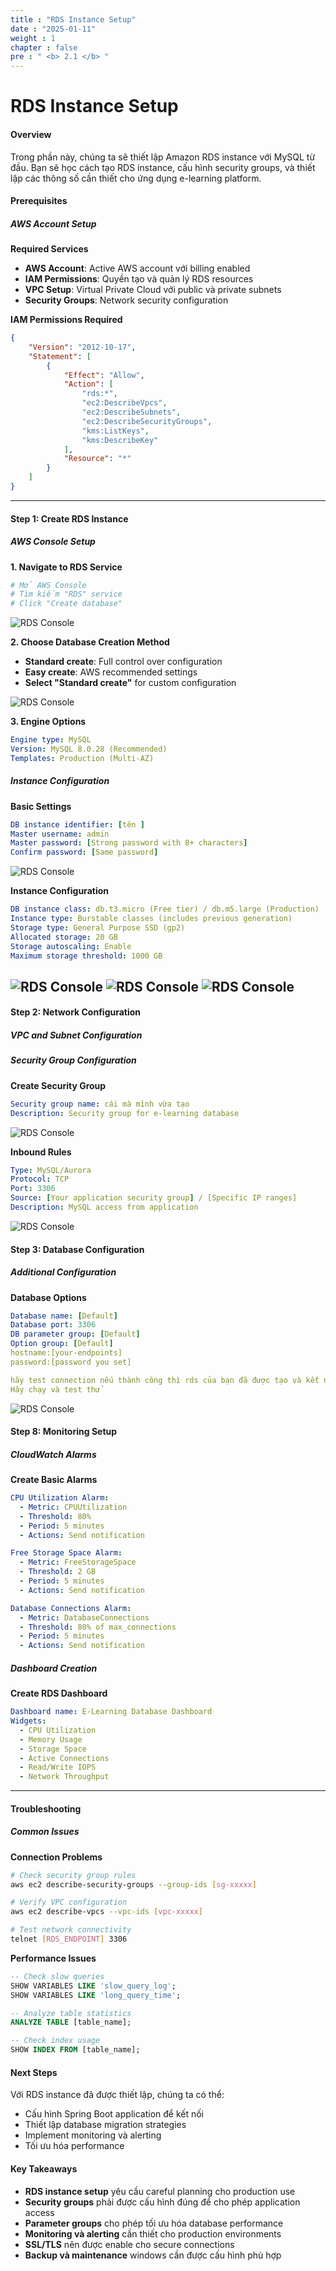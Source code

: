 ```yaml
---
title : "RDS Instance Setup"
date : "2025-01-11"
weight : 1
chapter : false
pre : " <b> 2.1 </b> "
---
```


# RDS Instance Setup

#### Overview
Trong phần này, chúng ta sẽ thiết lập Amazon RDS instance với MySQL từ đầu. Bạn sẽ học cách tạo RDS instance, cấu hình security groups, và thiết lập các thông số cần thiết cho ứng dụng e-learning platform.

#### Prerequisites

##### AWS Account Setup
**Required Services**
- **AWS Account**: Active AWS account với billing enabled
- **IAM Permissions**: Quyền tạo và quản lý RDS resources
- **VPC Setup**: Virtual Private Cloud với public và private subnets
- **Security Groups**: Network security configuration

**IAM Permissions Required**
```json
{
    "Version": "2012-10-17",
    "Statement": [
        {
            "Effect": "Allow",
            "Action": [
                "rds:*",
                "ec2:DescribeVpcs",
                "ec2:DescribeSubnets",
                "ec2:DescribeSecurityGroups",
                "kms:ListKeys",
                "kms:DescribeKey"
            ],
            "Resource": "*"
        }
    ]
}
```

---

#### Step 1: Create RDS Instance

##### AWS Console Setup
**1. Navigate to RDS Service**
```bash
# Mở AWS Console
# Tìm kiếm "RDS" service
# Click "Create database"
```


![RDS Console](/images/02/rds_1.png)


**2. Choose Database Creation Method**
- **Standard create**: Full control over configuration
- **Easy create**: AWS recommended settings
- **Select "Standard create"** for custom configuration

![RDS Console](/images/02/rds-2.png)

**3. Engine Options**
```yaml
Engine type: MySQL
Version: MySQL 8.0.28 (Recommended)
Templates: Production (Multi-AZ)
```


##### Instance Configuration
**Basic Settings**
```yaml
DB instance identifier: [tên ]
Master username: admin
Master password: [Strong password with 8+ characters]
Confirm password: [Same password]
```

![RDS Console](/images/02/rds-4.png)

**Instance Configuration**
```yaml
DB instance class: db.t3.micro (Free tier) / db.m5.large (Production)
Instance type: Burstable classes (includes previous generation)
Storage type: General Purpose SSD (gp2)
Allocated storage: 20 GB
Storage autoscaling: Enable
Maximum storage threshold: 1000 GB
```

![RDS Console](/images/02/rds-3.png)
![RDS Console](/images/02/rds-4.png)
![RDS Console](/images/02/rds-5.png)
---

#### Step 2: Network Configuration

##### VPC and Subnet Configuration




##### Security Group Configuration
**Create Security Group**
```yaml
Security group name: cái mà mình vừa tạo
Description: Security group for e-learning database

```

![RDS Console](/images/02/rds-6.png)

**Inbound Rules**
```yaml
Type: MySQL/Aurora
Protocol: TCP
Port: 3306
Source: [Your application security group] / [Specific IP ranges]
Description: MySQL access from application
```

![RDS Console](/images/02/rds-7.png)



#### Step 3: Database Configuration

##### Additional Configuration
**Database Options**
```yaml
Database name: [Default]
Database port: 3306
DB parameter group: [Default]
Option group: [Default]
hostname:[your-endpoints]
password:[password you set]

hãy test connection nếu thành công thì rds của bạn đã được tạo và kết nối với dblocal 
Hãy chạy và test thử
```

![RDS Console](/images/02/rds-8.png)







#### Step 8: Monitoring Setup

##### CloudWatch Alarms
**Create Basic Alarms**
```yaml
CPU Utilization Alarm:
  - Metric: CPUUtilization
  - Threshold: 80%
  - Period: 5 minutes
  - Actions: Send notification

Free Storage Space Alarm:
  - Metric: FreeStorageSpace
  - Threshold: 2 GB
  - Period: 5 minutes
  - Actions: Send notification

Database Connections Alarm:
  - Metric: DatabaseConnections
  - Threshold: 80% of max_connections
  - Period: 5 minutes
  - Actions: Send notification
```


##### Dashboard Creation
**Create RDS Dashboard**
```yaml
Dashboard name: E-Learning Database Dashboard
Widgets:
  - CPU Utilization
  - Memory Usage
  - Storage Space
  - Active Connections
  - Read/Write IOPS
  - Network Throughput
```


---

#### Troubleshooting

##### Common Issues
**Connection Problems**
```bash
# Check security group rules
aws ec2 describe-security-groups --group-ids [sg-xxxxx]

# Verify VPC configuration
aws ec2 describe-vpcs --vpc-ids [vpc-xxxxx]

# Test network connectivity
telnet [RDS_ENDPOINT] 3306
```


**Performance Issues**
```sql
-- Check slow queries
SHOW VARIABLES LIKE 'slow_query_log';
SHOW VARIABLES LIKE 'long_query_time';

-- Analyze table statistics
ANALYZE TABLE [table_name];

-- Check index usage
SHOW INDEX FROM [table_name];
```



#### Next Steps

Với RDS instance đã được thiết lập, chúng ta có thể:
- Cấu hình Spring Boot application để kết nối
- Thiết lập database migration strategies
- Implement monitoring và alerting
- Tối ưu hóa performance

#### Key Takeaways

- **RDS instance setup** yêu cầu careful planning cho production use
- **Security groups** phải được cấu hình đúng để cho phép application access
- **Parameter groups** cho phép tối ưu hóa database performance
- **Monitoring và alerting** cần thiết cho production environments
- **SSL/TLS** nên được enable cho secure connections
- **Backup và maintenance** windows cần được cấu hình phù hợp 